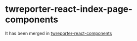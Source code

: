 # twreporter-react-index-page-components

It has been merged in [twreporter-react-components](../../)
